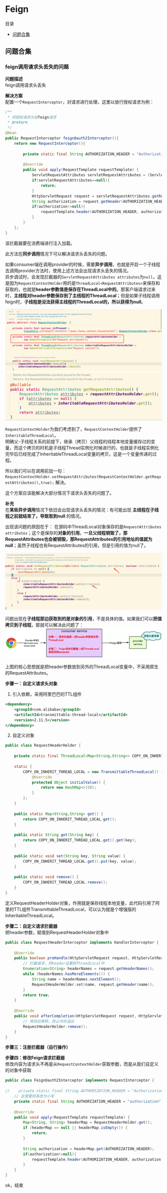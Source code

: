 # Feign

目录
+ [问题合集](#问题合集)


## 问题合集
### feign调用请求头丢失的问题
**问题描述**  
feign调用请求头丢失

**解决方案**  
配置一个`RequestInterceptor`，对请求进行处理，这里以放行授权请求为例：
```java
/**
 * 将授权请求头给feign请求
 * @return
 */
@Bean
public RequestInterceptor feignOauth2Interceptor(){
    return new RequestInterceptor(){

        private static final String AUTHORIZATION_HEADER = "Authorization";

        @Override
        public void apply(RequestTemplate requestTemplate) {
            ServletRequestAttributes servletRequestAttributes = (ServletRequestAttributes) RequestContextHolder.getRequestAttributes();
            if(servletRequestAttributes==null){
                return;
            }
            HttpServletRequest request = servletRequestAttributes.getRequest();
            String authorization = request.getHeader(AUTHORIZATION_HEADER);
            if(authorization!=null){
                requestTemplate.header(AUTHORIZATION_HEADER, authorization);
            }
        }
    };
}
```
该拦截器要在消费端进行注入加载。

此方法在**同步调用**情况下可以解决请求头丢失的问题。

如果consumer端在调用provider的时候，需要**异步调用**，也就是开启一个子线程去调用provider方法时，使用上述方法会出现请求头丢失的情况。  
异步调试时，会发现拦截器的`ServletRequestAttributes attributes`为`null`，这是因为`RequestContextHolder`用的是`ThreadLocal<RequestAttributes>`来保存和获取的，也就是**header参数值是保存在ThreadLocal中的**。那客户端请求过来时，**主线程对header参数保存到了主线程的ThreadLocal**；但是如果子线程调用feign时，**子线程是没法获得主线程的ThreadLocal的，所以获得为null**。

![png](images/RequestContextHolder源码片段1.png)  
![png](images/RequestContextHolder源码片段2.png)  

`RequestContextHolder`为我们考虑到了，`RequestContextHolder`提供了`InheritableThreadLocal`。  
明确父-子线程关系的前提下，继承（拷贝）父线程的线程本地变量缓存过的变量，而这个拷贝的时机是子线程Thread实例化时候进行的，也就是子线程实例化完毕后已经完成了InheritableThreadLocal变量的拷贝，这是一个变量传递的过程。

所以我们可以在调用前加一句：  
`RequestContextHolder.setRequestAttributes(RequestContextHolder.getRequestAttributes(),true);`
解决。

这个方案应该能解决大部分情况下请求头丢失的问题了。

**补充**  
在**某些异步调用**情况下依旧会出现请求头丢失的情况：有可能出现 **主线程在子线程之前就结束了，导致取到null** 的情况。  

出现该问题的原因在于：
在源码中ThreadLocal对象保存的是`RequestAttributes attributes`；这个是保存的**对象的引用**。**一旦父线程销毁了，那RequestAttributes也会被销毁，那RequestAttributes的引用地址的值就为null**；虽然子线程也有RequestAttributes的引用，但是引用的值为null了。

![png](images/RequestContextHolder源码片段3.png)

问题出现在**子线程那边获取到的是对象的引用**，不是具体的值。如果我们可以**把值拷贝到子线程**，那就可以解决此问题了：  
![png](images/请求头丢失补充解决方案图.png)

上图的核心思想就是把header参数放到另外的ThreadLocal变量中，不采用原生的RequestAttributes。

**步骤一：自定义请求头对象**  
1. 引入依赖，采用阿里巴巴的TTL组件
```xml
<dependency>
    <groupId>com.alibaba</groupId>
    <artifactId>transmittable-thread-local</artifactId>
    <version>2.11.5</version>
</dependency>
```

2. 自定义对象
```java
public class RequestHeaderHolder {

    private static final ThreadLocal<Map<String,String>> COPY_ON_INHERIT_THREAD_LOCAL;

    static {
        COPY_ON_INHERIT_THREAD_LOCAL = new TransmittableThreadLocal() {
            @Override
            protected Object initialValue() {
                return new HashMap<>(50);
            }
        };
    }

    public static Map<String,String> get() {
        return COPY_ON_INHERIT_THREAD_LOCAL.get();
    }

    public static String get(String key) {
        return COPY_ON_INHERIT_THREAD_LOCAL.get().get(key);
    }

    public static void set(String key, String value) {
        COPY_ON_INHERIT_THREAD_LOCAL.get().put(key, value);
    }

    public static void remove() {
        COPY_ON_INHERIT_THREAD_LOCAL.remove();
    }
}
```
定义RequestHeaderHolder对象，作用就是保存线程本地变量，此代码引用了阿里的TTL组件TransmittableThreadLocal，可以认为就是个增强版的InheritableThreadLocal。

**步骤二：自定义请求拦截器**  
把header参数，赋值到RequestHeaderHolder对象中
```java
public class RequestHeaderInterceptor implements HandlerInterceptor {

    @Override
    public boolean preHandle(HttpServletRequest request, HttpServletResponse response, Object handler) throws Exception {
        // 拦截请求，将header设置到ThreadLocal中
        Enumeration<String> headerNames = request.getHeaderNames();
        while (headerNames.hasMoreElements()) {
            String name = headerNames.nextElement();
            RequestHeaderHolder.set(name, request.getHeader(name));
        }
        return true;
    }

    @Override
    public void afterCompletion(HttpServletRequest request, HttpServletResponse response, Object handler, Exception ex) throws Exception {
        // 用完后移除，防止内存溢出
        RequestHeaderHolder.remove();
    }
}
```

**步骤三：注册拦截器（自行操作）**  

**步骤四：修改Feign请求拦截器**  
修改内容为请求头不再是从`RequestContextHolder`获取参数，而是从我们自定义的对象中获取
```java
public class FeignOauth2Interceptor implements RequestInterceptor {

//    private static final String AUTHORIZATION_HEADER = "Authorization";
    // 这里要将其改为小写
    private static final String AUTHORIZATION_HEADER = "authorization";

    @Override
    public void apply(RequestTemplate requestTemplate) {
        Map<String, String> headerMap = RequestHeaderHolder.get();
        if (headerMap == null || headerMap.isEmpty()) {
            return;
        }

        String authorization = headerMap.get(AUTHORIZATION_HEADER);
        if(authorization!=null){
            requestTemplate.header(AUTHORIZATION_HEADER, authorization);
        }
    }
}
```

ok，结束
